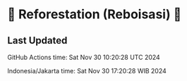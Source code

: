 
# 🌳 Reforestation (Reboisasi) 🌲

## Last Updated

GitHub Actions time: Sat Nov 30 10:20:28 UTC 2024

Indonesia/Jakarta time: Sat Nov 30 17:20:28 WIB 2024
